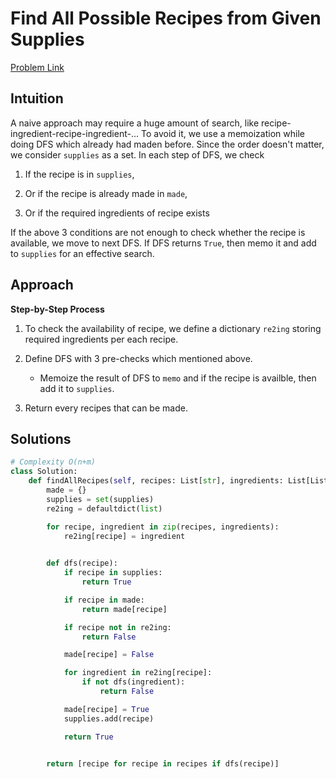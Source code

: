 **Find All Possible Recipes from Given Supplies**
=
[Problem Link](https://leetcode.com/problems/find-all-possible-recipes-from-given-supplies/description)

## Intuition

A naive approach may require a huge amount of search, like recipe-ingredient-recipe-ingredient-... To avoid it, 
we use a memoization while doing DFS which already had maden before. 
Since the order doesn't matter, we consider `supplies` as a set. In each step of DFS, we check 

1. If the recipe is in `supplies`,

2. Or if the recipe is already made in `made`,

3. Or if the required ingredients of recipe exists

If the above 3 conditions are not enough to check whether the recipe is available, we move to next DFS. 
If DFS returns `True`, then memo it and add to `supplies` for an effective search. 

## Approach
**Step-by-Step Process**

1. To check the availability of recipe, we define a dictionary `re2ing` storing required ingredients per each recipe.
  
2. Define DFS with 3 pre-checks which mentioned above.
    - Memoize the result of DFS to `memo` and if the recipe is availble, then add it to `supplies`.
  
3. Return every recipes that can be made.
  
## Solutions
```python
# Complexity O(n+m)
class Solution:
    def findAllRecipes(self, recipes: List[str], ingredients: List[List[str]], supplies: List[str]) -> List[str]:
        made = {}
        supplies = set(supplies)
        re2ing = defaultdict(list)

        for recipe, ingredient in zip(recipes, ingredients):
            re2ing[recipe] = ingredient

        
        def dfs(recipe):
            if recipe in supplies:
                return True

            if recipe in made:
                return made[recipe]

            if recipe not in re2ing:
                return False

            made[recipe] = False

            for ingredient in re2ing[recipe]:
                if not dfs(ingredient):
                    return False

            made[recipe] = True
            supplies.add(recipe)

            return True


        return [recipe for recipe in recipes if dfs(recipe)]
```
